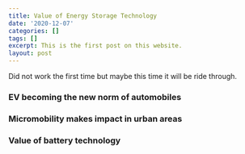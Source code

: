 ```yaml
---
title: Value of Energy Storage Technology
date: '2020-12-07'
categories: []
tags: []
excerpt: This is the first post on this website.
layout: post
---
```

Did not work the first time but maybe this time it will be ride through.

### EV becoming the new norm of automobiles


### Micromobility makes impact in urban areas


### Value of battery technology
